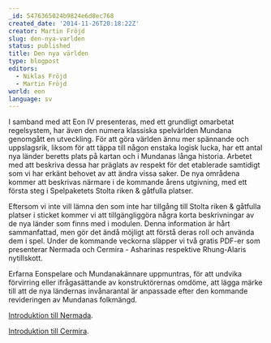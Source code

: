 ```yaml
---
_id: 5476365024b9824e6d8ec768
created_date: '2014-11-26T20:18:22Z'
creator: Martin Fröjd
slug: den-nya-varlden
status: published
title: Den nya världen
type: blogpost
editors:
  - Niklas Fröjd
  - Martin Fröjd
world: eon
language: sv
---
```

I samband med att Eon IV presenteras, med ett grundligt omarbetat regelsystem, har även den numera klassiska spelvärlden Mundana genomgått en utveckling. För att göra världen ännu mer spännande och uppslagsrik, liksom för att täppa till någon enstaka logisk lucka, har ett antal nya länder beretts plats på kartan och i Mundanas långa historia. Arbetet med att beskriva dessa har präglats av respekt för det etablerade samtidigt som vi har erkänt behovet av att ändra vissa saker. De nya områdena kommer att beskrivas närmare i de kommande årens utgivning, med ett första steg i Spelpaketets Stolta riken & gåtfulla platser.

Eftersom vi inte vill lämna den som inte har tillgång till Stolta riken & gåtfulla platser i sticket kommer vi att tillgängliggöra några korta beskrivningar av de nya länder som finns med i modulen. Denna information är hårt sammanfattad, men gör det ändå möjligt att förstå deras roll och använda dem i spel. Under de kommande veckorna släpper vi två gratis PDF-er som presenterar Nermada och Cermira - Asharinas respektive Rhung-Alaris nytillskott.

Erfarna Eonspelare och Mundanakännare uppmuntras, för att undvika förvirring eller ifrågasättande av konstruktörernas omdöme, att lägga märke till att de nya ländernas invånarantal är anpassade efter den kommande revideringen av Mundanas folkmängd.

[Introduktion till Nermada](https://helmgast.se/asset/download/sammanfattning-nermada.pdf).

[Introduktion till Cermira](https://helmgast.se/asset/download/sammanfattning-cermira.pdf).
